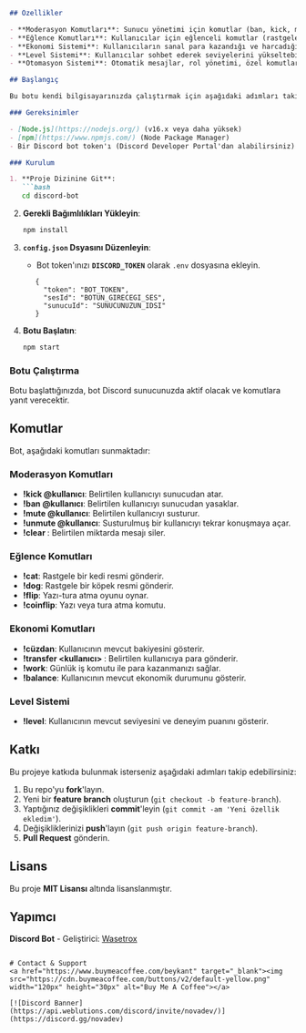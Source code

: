 ```markdown
## Özellikler

- **Moderasyon Komutları**: Sunucu yönetimi için komutlar (ban, kick, mute, rol yönetimi vb.)
- **Eğlence Komutları**: Kullanıcılar için eğlenceli komutlar (rastgele kedi ve köpek resimleri, yazı-tura oyunu vb.)
- **Ekonomi Sistemi**: Kullanıcıların sanal para kazandığı ve harcadığı ekonomi sistemi (cüzdan komutu, para transferi vb.)
- **Level Sistemi**: Kullanıcılar sohbet ederek seviyelerini yükseltebilir, deneyim puanı kazanabilirler.
- **Otomasyon Sistemi**: Otomatik mesajlar, rol yönetimi, özel komutlar ve daha fazlası.

## Başlangıç

Bu botu kendi bilgisayarınızda çalıştırmak için aşağıdaki adımları takip edebilirsiniz.

### Gereksinimler

- [Node.js](https://nodejs.org/) (v16.x veya daha yüksek)
- [npm](https://www.npmjs.com/) (Node Package Manager)
- Bir Discord bot token'ı (Discord Developer Portal'dan alabilirsiniz)

### Kurulum

1. **Proje Dizinine Git**:
   ```bash
   cd discord-bot
   ```

2. **Gerekli Bağımlılıkları Yükleyin**:
   ```bash
   npm install
   ```

3. **`config.json` Dsyasını Düzenleyin**:
   - Bot token'ınızı **`DISCORD_TOKEN`** olarak `.env` dosyasına ekleyin.
   ```text
      {
        "token": "BOT_TOKEN",
        "sesId": "BOTUN_GIRECEGI_SES",
        "sunucuId": "SUNUCUNUZUN_IDSI"
      }
   ```

4. **Botu Başlatın**:
   ```bash
   npm start
   ```

### Botu Çalıştırma

Botu başlattığınızda, bot Discord sunucunuzda aktif olacak ve komutlara yanıt verecektir.

## Komutlar

Bot, aşağıdaki komutları sunmaktadır:

### Moderasyon Komutları

- **!kick @kullanıcı**: Belirtilen kullanıcıyı sunucudan atar.
- **!ban @kullanıcı**: Belirtilen kullanıcıyı sunucudan yasaklar.
- **!mute @kullanıcı**: Belirtilen kullanıcıyı susturur.
- **!unmute @kullanıcı**: Susturulmuş bir kullanıcıyı tekrar konuşmaya açar.
- **!clear <miktar>**: Belirtilen miktarda mesajı siler.

### Eğlence Komutları

- **!cat**: Rastgele bir kedi resmi gönderir.
- **!dog**: Rastgele bir köpek resmi gönderir.
- **!flip**: Yazı-tura atma oyunu oynar.
- **!coinflip**: Yazı veya tura atma komutu.

### Ekonomi Komutları

- **!cüzdan**: Kullanıcının mevcut bakiyesini gösterir.
- **!transfer <kullanıcı> <miktar>**: Belirtilen kullanıcıya para gönderir.
- **!work**: Günlük iş komutu ile para kazanmanızı sağlar.
- **!balance**: Kullanıcının mevcut ekonomik durumunu gösterir.

### Level Sistemi

- **!level**: Kullanıcının mevcut seviyesini ve deneyim puanını gösterir.

## Katkı

Bu projeye katkıda bulunmak isterseniz aşağıdaki adımları takip edebilirsiniz:

1. Bu repo'yu **fork**'layın.
2. Yeni bir **feature branch** oluşturun (`git checkout -b feature-branch`).
3. Yaptığınız değişiklikleri **commit**'leyin (`git commit -am 'Yeni özellik ekledim'`).
4. Değişikliklerinizi **push**'layın (`git push origin feature-branch`).
5. **Pull Request** gönderin.

## Lisans

Bu proje **MIT Lisansı** altında lisanslanmıştır.

## Yapımcı

**Discord Bot** - Geliştirici: [Wasetrox](https://github.com/Wasetrox)
```

# Contact & Support
<a href="https://www.buymeacoffee.com/beykant" target="_blank"><img src="https://cdn.buymeacoffee.com/buttons/v2/default-yellow.png" width="120px" height="30px" alt="Buy Me A Coffee"></a>

[![Discord Banner](https://api.weblutions.com/discord/invite/novadev/)](https://discord.gg/novadev)
